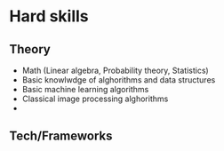 # Hard skills
## Theory
- Math (Linear algebra, Probability theory, Statistics)
- Basic knowlwdge of alghorithms and data structures
- Basic machine learning algorithms
- Classical image processing alghorithms
- 
## Tech/Frameworks
